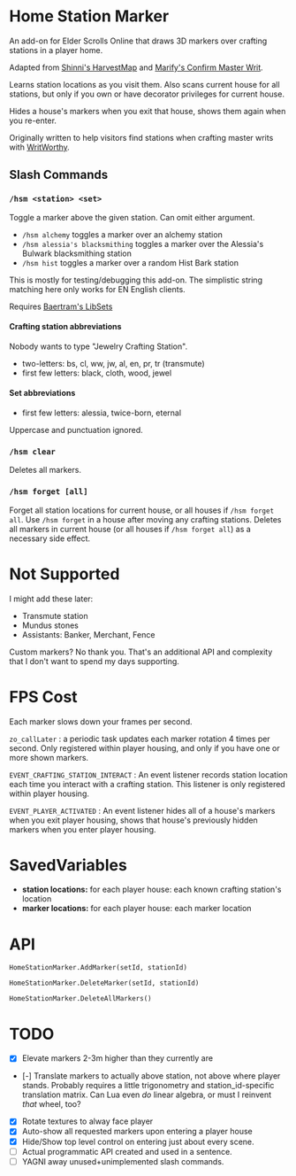 # Home Station Marker

An add-on for Elder Scrolls Online that draws 3D markers over crafting stations in a player home.

Adapted from [Shinni's HarvestMap](https://www.esoui.com/downloads/info57-HarvestMap.html) and [Marify's Confirm Master Writ](https://www.esoui.com/downloads/info57-HarvestMap.html).

Learns station locations as you visit them. Also scans current house for all stations, but only if you own or have decorator privileges for current house.

Hides a house's markers when you exit that house, shows them again when you re-enter.

Originally written to help visitors find stations when crafting master writs with [WritWorthy](https://www.esoui.com/downloads/info1605-WritWorthy.html).

## Slash Commands

### `/hsm <station> <set>`
Toggle a marker above the given station. Can omit either argument.

- `/hsm alchemy` toggles a marker over an alchemy station
- `/hsm alessia's blacksmithing` toggles a marker over the Alessia's Bulwark blacksmithing station
- `/hsm hist` toggles a marker over a random Hist Bark station

This is mostly for testing/debugging this add-on. The simplistic string matching here only works for EN English clients.

Requires [Baertram's LibSets](https://www.esoui.com/downloads/info2241-LibSets.html)

#### Crafting station abbreviations

Nobody wants to type "Jewelry Crafting Station".

- two-letters: bs, cl, ww, jw, al, en, pr, tr (transmute)
- first few letters: black, cloth, wood, jewel

#### Set abbreviations

- first few letters: alessia, twice-born, eternal

Uppercase and punctuation ignored.

### `/hsm clear`

Deletes all markers.

### `/hsm forget [all]`

Forget all station locations for current house, or all houses if `/hsm forget all`. Use `/hsm forget` in a house after moving any crafting stations. Deletes all markers in current house (or all houses if `/hsm forget all`) as a necessary side effect.

# Not Supported

I might add these later:
- Transmute station
- Mundus stones
- Assistants: Banker, Merchant, Fence

Custom markers? No thank you. That's an additional API and complexity that I don't want to spend my days supporting.


# FPS Cost

Each marker slows down your frames per second.

`zo_callLater` : a periodic task updates each marker rotation 4 times per second. Only registered within player housing, and only if you have one or more shown markers.

`EVENT_CRAFTING_STATION_INTERACT` : An event listener records station location each time you interact with a crafting station. This listener is only registered within player housing.

`EVENT_PLAYER_ACTIVATED` : An event listener hides all of a house's markers when you exit player housing, shows that house's previously hidden markers when you enter player housing.

# SavedVariables

- **station locations:** for each player house: each known crafting station's location
- **marker locations:** for each player house: each marker location

# API

```
HomeStationMarker.AddMarker(setId, stationId)

HomeStationMarker.DeleteMarker(setId, stationId)

HomeStationMarker.DeleteAllMarkers()

```

# TODO

- [x] Elevate markers 2-3m higher than they currently are
- [-] Translate markers to actually above station, not above where player stands.
        Probably requires a little trigonometry and station_id-specific translation matrix.
        Can Lua even _do_ linear algebra, or must I reinvent _that_ wheel, too?
- [x] Rotate textures to alway face player
- [x] Auto-show all requested markers upon entering a player house
- [x] Hide/Show top level control on entering just about every scene.
- [ ] Actual programmatic API created and used in a sentence.
- [ ] YAGNI away unused+unimplemented slash commands.

